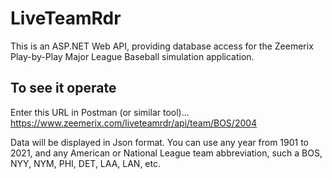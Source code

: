 # LiveTeamRdr
This is an ASP.NET Web API, providing database access 
for the Zeemerix Play-by-Play Major League Baseball simulation application.

## To see it operate
Enter this URL in Postman (or similar tool)...
https://www.zeemerix.com/liveteamrdr/api/team/BOS/2004

Data will be displayed in Json format.
You can use any year from 1901 to 2021, and any American or National League team abbreviation, 
such a BOS, NYY, NYM, PHI, DET, LAA, LAN, etc.
